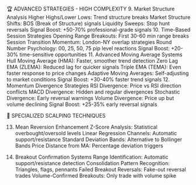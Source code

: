 🏆 ADVANCED STRATEGIES - HIGH COMPLEXITY 9. Market Structure Analysis
Higher Highs/Lower Lows: Trend structure breaks
Market Structure Shifts: BOS (Break of Structure) signals
Liquidity Sweeps: Stop hunt reversals
Signal Boost: +50-70% professional-grade signals 10. Time-Based Session Strategies
Opening Range Breakouts: First 30-60 min range breaks
Session Transition Momentum: London-NY overlap strategies
Round Number Psychology: 00, 25, 50, 75 pip level reactions
Signal Boost: +20-30% time-sensitive opportunities 11. Advanced Moving Average Systems
Hull Moving Average (HMA): Faster, smoother trend detection
Zero Lag EMA (ZLEMA): Reduced lag for quicker signals
Triple EMA (TEMA): Even faster response to price changes
Adaptive Moving Averages: Self-adjusting to market conditions
Signal Boost: +30-40% faster trend signals 12. Momentum Divergence Strategies
RSI Divergence: Price vs RSI direction conflicts
MACD Divergence: Hidden and regular divergences
Stochastic Divergence: Early reversal warnings
Volume Divergence: Price up but volume declining
Signal Boost: +25-35% early reversal signals

🎯 SPECIALIZED SCALPING TECHNIQUES

13. Mean Reversion Enhancement
    Z-Score Analysis: Statistical overbought/oversold levels
    Linear Regression Channels: Automatic support/resistance
    Standard Deviation Bands: Alternative to Bollinger Bands
    Price Distance from MA: Percentage deviation triggers

14. Breakout Confirmation Systems
    Range Identification: Automatic support/resistance detection
    Consolidation Pattern Recognition: Triangles, flags, pennants
    Failed Breakout Reversals: Fake-out reversal trades
    Volume-Confirmed Breakouts: Only trade with volume spike
